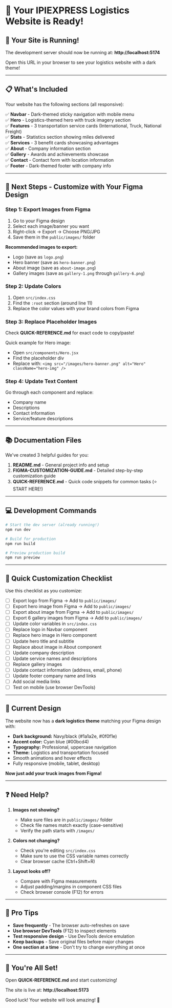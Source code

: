 # 🎉 Your IPIEXPRESS Logistics Website is Ready!

## 🚀 Your Site is Running!

The development server should now be running at: **http://localhost:5174**

Open this URL in your browser to see your logistics website with a dark theme!

---

## 📋 What's Included

Your website has the following sections (all responsive):

✅ **Navbar** - Dark-themed sticky navigation with mobile menu  
✅ **Hero** - Logistics-themed hero with truck imagery section  
✅ **Features** - 3 transportation service cards (International, Truck, National Freight)  
✅ **Stats** - Statistics section showing miles delivered  
✅ **Services** - 3 benefit cards showcasing advantages  
✅ **About** - Company information section  
✅ **Gallery** - Awards and achievements showcase  
✅ **Contact** - Contact form with location information  
✅ **Footer** - Dark-themed footer with company info  

---

## 🎨 Next Steps - Customize with Your Figma Design

### Step 1: Export Images from Figma
1. Go to your Figma design
2. Select each image/banner you want
3. Right-click → Export → Choose PNG/JPG
4. Save them in the `public/images/` folder

**Recommended images to export:**
- Logo (save as `logo.png`)
- Hero banner (save as `hero-banner.png`)
- About image (save as `about-image.png`)
- Gallery images (save as `gallery-1.png` through `gallery-6.png`)

### Step 2: Update Colors
1. Open `src/index.css`
2. Find the `:root` section (around line 11)
3. Replace the color values with your brand colors from Figma

### Step 3: Replace Placeholder Images
Check **QUICK-REFERENCE.md** for exact code to copy/paste!

Quick example for Hero image:
- Open `src/components/Hero.jsx`
- Find the placeholder div
- Replace with: `<img src="/images/hero-banner.png" alt="Hero" className="hero-img" />`

### Step 4: Update Text Content
Go through each component and replace:
- Company name
- Descriptions
- Contact information
- Service/feature descriptions

---

## 📚 Documentation Files

We've created 3 helpful guides for you:

1. **README.md** - General project info and setup
2. **FIGMA-CUSTOMIZATION-GUIDE.md** - Detailed step-by-step customization guide
3. **QUICK-REFERENCE.md** - Quick code snippets for common tasks (⭐ START HERE!)

---

## 💻 Development Commands

```bash
# Start the dev server (already running!)
npm run dev

# Build for production
npm run build

# Preview production build
npm run preview
```

---

## 🎯 Quick Customization Checklist

Use this checklist as you customize:

- [ ] Export logo from Figma → Add to `public/images/`
- [ ] Export hero image from Figma → Add to `public/images/`
- [ ] Export about image from Figma → Add to `public/images/`
- [ ] Export 6 gallery images from Figma → Add to `public/images/`
- [ ] Update color variables in `src/index.css`
- [ ] Replace logo in Navbar component
- [ ] Replace hero image in Hero component
- [ ] Update hero title and subtitle
- [ ] Replace about image in About component
- [ ] Update company description
- [ ] Update service names and descriptions
- [ ] Replace gallery images
- [ ] Update contact information (address, email, phone)
- [ ] Update footer company name and links
- [ ] Add social media links
- [ ] Test on mobile (use browser DevTools)

---

## 🎨 Current Design

The website now has a **dark logistics theme** matching your Figma design with:
- **Dark background:** Navy/black (#1a1a2e, #0f0f1e)
- **Accent color:** Cyan blue (#00bcd4)
- **Typography:** Professional, uppercase navigation
- **Theme:** Logistics and transportation focused
- Smooth animations and hover effects
- Fully responsive (mobile, tablet, desktop)

**Now just add your truck images from Figma!**

---

## ❓ Need Help?

1. **Images not showing?**
   - Make sure files are in `public/images/` folder
   - Check file names match exactly (case-sensitive)
   - Verify the path starts with `/images/`

2. **Colors not changing?**
   - Check you're editing `src/index.css`
   - Make sure to use the CSS variable names correctly
   - Clear browser cache (Ctrl+Shift+R)

3. **Layout looks off?**
   - Compare with Figma measurements
   - Adjust padding/margins in component CSS files
   - Check browser console (F12) for errors

---

## 🌟 Pro Tips

- **Save frequently** - The browser auto-refreshes on save
- **Use browser DevTools** (F12) to inspect elements
- **Test responsive design** - Use DevTools device emulation
- **Keep backups** - Save original files before major changes
- **One section at a time** - Don't try to change everything at once

---

## 🎉 You're All Set!

Open **QUICK-REFERENCE.md** and start customizing!

The site is live at: **http://localhost:5173**

Good luck! Your website will look amazing! 🚀


